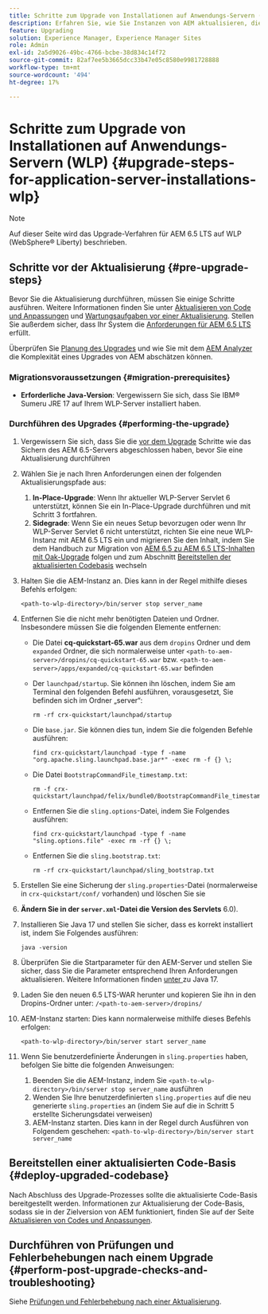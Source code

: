 ```yaml
---
title: Schritte zum Upgrade von Installationen auf Anwendungs-Servern (WLP)
description: Erfahren Sie, wie Sie Instanzen von AEM aktualisieren, die über WebSphere Liberty bereitgestellt werden.
feature: Upgrading
solution: Experience Manager, Experience Manager Sites
role: Admin
exl-id: 2a5d9026-49bc-4766-bcbe-38d834c14f72
source-git-commit: 82af7ee5b3665dcc33b47e05c8580e9981728888
workflow-type: tm+mt
source-wordcount: '494'
ht-degree: 17%

---
```


# Schritte zum Upgrade von Installationen auf Anwendungs-Servern (WLP) {#upgrade-steps-for-application-server-installations-wlp}

>[!NOTE]
>
>Auf dieser Seite wird das Upgrade-Verfahren für AEM 6.5 LTS auf WLP (WebSphere® Liberty) beschrieben.

## Schritte vor der Aktualisierung {#pre-upgrade-steps}

Bevor Sie die Aktualisierung durchführen, müssen Sie einige Schritte ausführen. Weitere Informationen finden Sie unter [Aktualisieren von Code und Anpassungen](/help/sites-deploying/upgrading-code-and-customizations.md) und [Wartungsaufgaben vor einer Aktualisierung](/help/sites-deploying/pre-upgrade-maintenance-tasks.md). Stellen Sie außerdem sicher, dass Ihr System die [Anforderungen für AEM 6.5 LTS](/help/sites-deploying/technical-requirements.md) erfüllt.

Überprüfen Sie [Planung des Upgrades](/help/sites-deploying/upgrade-planning.md) und wie Sie mit dem [AEM Analyzer](/help/sites-deploying/aem-analyzer.md) die Komplexität eines Upgrades von AEM abschätzen können.

### Migrationsvoraussetzungen {#migration-prerequisites}

* **Erforderliche Java-Version**: Vergewissern Sie sich, dass Sie IBM® Sumeru JRE 17 auf Ihrem WLP-Server installiert haben.

### Durchführen des Upgrades {#performing-the-upgrade}

1. Vergewissern Sie sich, dass Sie die [vor dem Upgrade](#pre-upgrade-steps) Schritte wie das Sichern des AEM 6.5-Servers abgeschlossen haben, bevor Sie eine Aktualisierung durchführen
1. Wählen Sie je nach Ihren Anforderungen einen der folgenden Aktualisierungspfade aus:
   1. **In-Place-Upgrade**: Wenn Ihr aktueller WLP-Server Servlet 6 unterstützt, können Sie ein In-Place-Upgrade durchführen und mit Schritt 3 fortfahren.
   1. **Sidegrade**: Wenn Sie ein neues Setup bevorzugen oder wenn Ihr WLP-Server Servlet 6 nicht unterstützt, richten Sie eine neue WLP-Instanz mit AEM 6.5 LTS ein und migrieren Sie den Inhalt, indem Sie dem Handbuch zur Migration von [AEM 6.5 zu AEM 6.5 LTS-Inhalten mit Oak-Upgrade](/help/sites-deploying/aem-65-to-aem-65lts-content-migration-using-oak-upgrade.md) folgen und zum Abschnitt [Bereitstellen der aktualisierten Codebasis](#deploy-upgraded-codebase) wechseln

1. Halten Sie die AEM-Instanz an. Dies kann in der Regel mithilfe dieses Befehls erfolgen:

   ```shell
   <path-to-wlp-directory>/bin/server stop server_name
   ```

1. Entfernen Sie die nicht mehr benötigten Dateien und Ordner. Insbesondere müssen Sie die folgenden Elemente entfernen:

   * Die Datei **cq-quickstart-65.war** aus dem `dropins` Ordner und dem `expanded` Ordner, die sich normalerweise unter `<path-to-aem-server>/dropins/cq-quickstart-65.war` bzw. `<path-to-aem-server>/apps/expanded/cq-quickstart-65.war` befinden
   * Der `launchpad/startup`. Sie können ihn löschen, indem Sie am Terminal den folgenden Befehl ausführen, vorausgesetzt, Sie befinden sich im Ordner „server“:

     ```shell
     rm -rf crx-quickstart/launchpad/startup
     ```

   * Die `base.jar`. Sie können dies tun, indem Sie die folgenden Befehle ausführen:

     ```shell
     find crx-quickstart/launchpad -type f -name "org.apache.sling.launchpad.base.jar*" -exec rm -f {} \;
     ```

   * Die Datei `BootstrapCommandFile_timestamp.txt`:

     ```shell
     rm -f crx-quickstart/launchpad/felix/bundle0/BootstrapCommandFile_timestamp.txt
     ```

   * Entfernen Sie die `sling.options`-Datei, indem Sie Folgendes ausführen:

     ```shell
     find crx-quickstart/launchpad -type f -name "sling.options.file" -exec rm -rf {} \; 
     ```

   * Entfernen Sie die `sling.bootstrap.txt`:

     ```shell
     rm -rf crx-quickstart/launchpad/sling_bootstrap.txt
     ```

1. Erstellen Sie eine Sicherung der `sling.properties`-Datei (normalerweise in `crx-quickstart/conf/` vorhanden) und löschen Sie sie
1. **Ändern Sie in der `server.xml`-Datei die Version des Servlets** 6.0).
1. Installieren Sie Java 17 und stellen Sie sicher, dass es korrekt installiert ist, indem Sie Folgendes ausführen:

   ```shell
   java -version
   ```

1. Überprüfen Sie die Startparameter für den AEM-Server und stellen Sie sicher, dass Sie die Parameter entsprechend Ihren Anforderungen aktualisieren. Weitere Informationen finden [ unter ](/help/sites-deploying/custom-standalone-install.md#java-considerations) zu Java 17.
1. Laden Sie den neuen 6.5 LTS-WAR herunter und kopieren Sie ihn in den Dropins-Ordner unter: `/<path-to-aem-server>/dropins/`
1. AEM-Instanz starten: Dies kann normalerweise mithilfe dieses Befehls erfolgen:

   ```shell
   <path-to-wlp-directory>/bin/server start server_name
   ```

1. Wenn Sie benutzerdefinierte Änderungen in `sling.properties` haben, befolgen Sie bitte die folgenden Anweisungen:

   1. Beenden Sie die AEM-Instanz, indem Sie `<path-to-wlp-directory>/bin/server stop server_name` ausführen
   1. Wenden Sie Ihre benutzerdefinierten `sling.properties` auf die neu generierte `sling.properties` an (indem Sie auf die in Schritt 5 erstellte Sicherungsdatei verweisen)
   1. AEM-Instanz starten. Dies kann in der Regel durch Ausführen von Folgendem geschehen: `<path-to-wlp-directory>/bin/server start server_name`

## Bereitstellen einer aktualisierten Code-Basis {#deploy-upgraded-codebase}

Nach Abschluss des Upgrade-Prozesses sollte die aktualisierte Code-Basis bereitgestellt werden. Informationen zur Aktualisierung der Code-Basis, sodass sie in der Zielversion von AEM funktioniert, finden Sie auf der Seite [Aktualisieren von Codes und Anpassungen](/help/sites-deploying/upgrading-code-and-customizations.md).

## Durchführen von Prüfungen und Fehlerbehebungen nach einem Upgrade {#perform-post-upgrade-checks-and-troubleshooting}

Siehe [Prüfungen und Fehlerbehebung nach einer Aktualisierung](/help/sites-deploying/post-upgrade-checks-and-troubleshooting.md).
